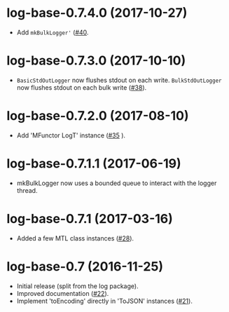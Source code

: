 # log-base-0.7.4.0 (2017-10-27)
* Add `mkBulkLogger'` ([#40](https://github.com/scrive/log/pull/40).

# log-base-0.7.3.0 (2017-10-10)
* `BasicStdOutLogger` now flushes stdout on each write. `BulkStdOutLogger`
  now flushes stdout on each bulk write ([#38](https://github.com/scrive/log/issues/38)).

# log-base-0.7.2.0 (2017-08-10)
* Add 'MFunctor LogT' instance ([#35](https://github.com/scrive/log/issues/35) ).

# log-base-0.7.1.1 (2017-06-19)
* mkBulkLogger now uses a bounded queue to interact with the logger thread.

# log-base-0.7.1 (2017-03-16)
* Added a few MTL class instances ([#28](https://github.com/scrive/log/issues/28)).

# log-base-0.7 (2016-11-25)
* Initial release (split from the log package).
* Improved documentation ([#22](https://github.com/scrive/log/issues/22)).
* Implement 'toEncoding' directly in 'ToJSON' instances ([#21](https://github.com/scrive/log/issues/21)).
